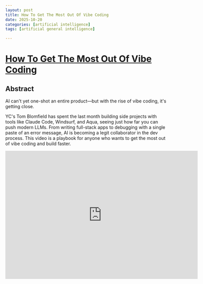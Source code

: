 ```yaml
---
layout: post
title: How To Get The Most Out Of Vibe Coding
date: 2025-10-20
categories: [artificial intelligence]
tags: [artificial general intelligence]

---
```



# [How To Get The Most Out Of Vibe Coding](https://www.youtube.com/watch?v=BJjsfNO5JTo)


## Abstract

AI can't yet one-shot an entire product—but with the rise of vibe coding, it's getting close.  

YC's Tom Blomfield has spent the last month building side projects with tools like Claude Code, Windsurf, and Aqua, seeing just how far you can push modern LLMs. From writing full-stack apps to debugging with a single paste of an error message, AI is becoming a legit collaborator in the dev process. This video is a playbook for anyone who wants to get the most out of vibe coding and build faster.

<iframe width="600" height="400" src="https://www.youtube.com/embed/BJjsfNO5JTo?si=Z7bjA8fo6207voqi" title="YouTube video player" frameborder="0" allow="accelerometer; autoplay; clipboard-write; encrypted-media; gyroscope; picture-in-picture; web-share" referrerpolicy="strict-origin-when-cross-origin" allowfullscreen></iframe>